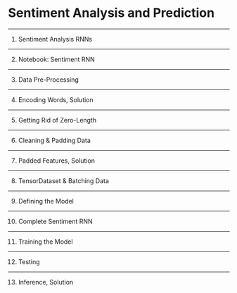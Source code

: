 # Sentiment Analysis and Prediction

---

1.  Sentiment Analysis RNNs

---

2.  Notebook: Sentiment RNN

---

3.  Data Pre-Processing

---

4.  Encoding Words, Solution

---

5.  Getting Rid of Zero-Length

---

6.  Cleaning & Padding Data

---

7.  Padded Features, Solution

---

8.  TensorDataset & Batching Data

---

9.  Defining the Model

---

10. Complete Sentiment RNN

---

11. Training the Model

---

12. Testing

---

13. Inference, Solution
